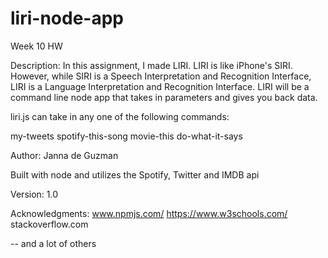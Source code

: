 # liri-node-app
Week 10 HW

Description: 
In this assignment, I made LIRI. LIRI is like iPhone's SIRI. However, while SIRI is a Speech Interpretation and Recognition Interface, LIRI is a Language Interpretation and Recognition Interface. LIRI will be a command line node app that takes in parameters and gives you back data.

liri.js can take in any one of the following commands:

my-tweets
spotify-this-song
movie-this
do-what-it-says


Author:
Janna de Guzman

Built with node and utilizes the Spotify, Twitter and IMDB api

Version: 1.0

Acknowledgments:
www.npmjs.com/
https://www.w3schools.com/
stackoverflow.com

-- and a lot of others
